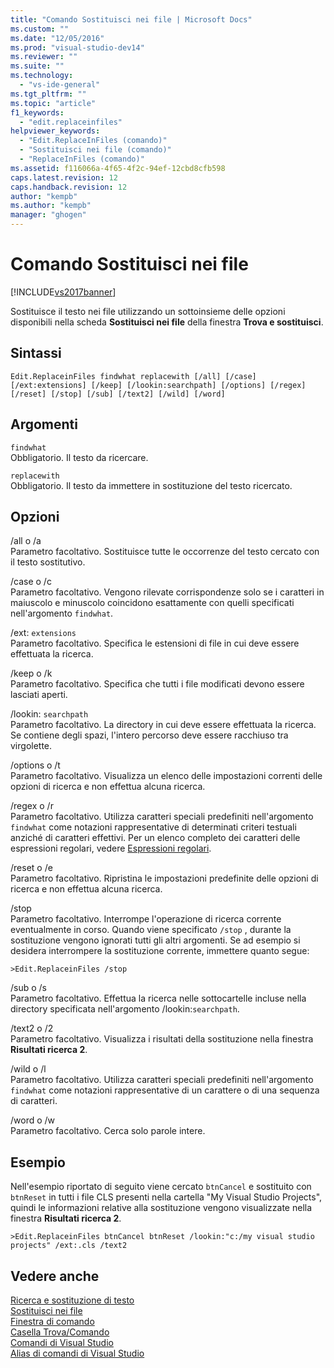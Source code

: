 ```yaml
---
title: "Comando Sostituisci nei file | Microsoft Docs"
ms.custom: ""
ms.date: "12/05/2016"
ms.prod: "visual-studio-dev14"
ms.reviewer: ""
ms.suite: ""
ms.technology: 
  - "vs-ide-general"
ms.tgt_pltfrm: ""
ms.topic: "article"
f1_keywords: 
  - "edit.replaceinfiles"
helpviewer_keywords: 
  - "Edit.ReplaceInFiles (comando)"
  - "Sostituisci nei file (comando)"
  - "ReplaceInFiles (comando)"
ms.assetid: f116066a-4f65-4f2c-94ef-12cbd8cfb598
caps.latest.revision: 12
caps.handback.revision: 12
author: "kempb"
ms.author: "kempb"
manager: "ghogen"
---
```

# Comando Sostituisci nei file
[!INCLUDE[vs2017banner](../../code-quality/includes/vs2017banner.md)]

Sostituisce il testo nei file utilizzando un sottoinsieme delle opzioni disponibili nella scheda **Sostituisci nei file** della finestra **Trova e sostituisci**.  
  
## Sintassi  
  
```  
Edit.ReplaceinFiles findwhat replacewith [/all] [/case]  
[/ext:extensions] [/keep] [/lookin:searchpath] [/options] [/regex]  
[/reset] [/stop] [/sub] [/text2] [/wild] [/word]  
```  
  
## Argomenti  
 `findwhat`  
 Obbligatorio.  Il testo da ricercare.  
  
 `replacewith`  
 Obbligatorio.  Il testo da immettere in sostituzione del testo ricercato.  
  
## Opzioni  
 \/all o \/a  
 Parametro facoltativo.  Sostituisce tutte le occorrenze del testo cercato con il testo sostitutivo.  
  
 \/case o \/c  
 Parametro facoltativo.  Vengono rilevate corrispondenze solo se i caratteri in maiuscolo e minuscolo coincidono esattamente con quelli specificati nell'argomento `findwhat`.  
  
 \/ext: `extensions`  
 Parametro facoltativo.  Specifica le estensioni di file in cui deve essere effettuata la ricerca.  
  
 \/keep o \/k  
 Parametro facoltativo.  Specifica che tutti i file modificati devono essere lasciati aperti.  
  
 \/lookin: `searchpath`  
 Parametro facoltativo.  La directory in cui deve essere effettuata la ricerca.  Se contiene degli spazi, l'intero percorso deve essere racchiuso tra virgolette.  
  
 \/options o \/t  
 Parametro facoltativo.  Visualizza un elenco delle impostazioni correnti delle opzioni di ricerca e non effettua alcuna ricerca.  
  
 \/regex o \/r  
 Parametro facoltativo.  Utilizza caratteri speciali predefiniti nell'argomento `findwhat` come notazioni rappresentative di determinati criteri testuali anziché di caratteri effettivi.  Per un elenco completo dei caratteri delle espressioni regolari, vedere [Espressioni regolari](../../ide/using-regular-expressions-in-visual-studio.md).  
  
 \/reset o \/e  
 Parametro facoltativo.  Ripristina le impostazioni predefinite delle opzioni di ricerca e non effettua alcuna ricerca.  
  
 \/stop  
 Parametro facoltativo.  Interrompe l'operazione di ricerca corrente eventualmente in corso.  Quando viene specificato `/stop` , durante la sostituzione vengono ignorati tutti gli altri argomenti.  Se ad esempio si desidera interrompere la sostituzione corrente, immettere quanto segue:  
  
```  
>Edit.ReplaceinFiles /stop  
```  
  
 \/sub o \/s  
 Parametro facoltativo.  Effettua la ricerca nelle sottocartelle incluse nella directory specificata nell'argomento \/lookin:`searchpath`.  
  
 \/text2 o \/2  
 Parametro facoltativo.  Visualizza i risultati della sostituzione nella finestra **Risultati ricerca 2**.  
  
 \/wild o \/l  
 Parametro facoltativo.  Utilizza caratteri speciali predefiniti nell'argomento `findwhat` come notazioni rappresentative di un carattere o di una sequenza di caratteri.  
  
 \/word o \/w  
 Parametro facoltativo.  Cerca solo parole intere.  
  
## Esempio  
 Nell'esempio riportato di seguito viene cercato `btnCancel` e sostituito con `btnReset` in tutti i file CLS presenti nella cartella "My Visual Studio Projects", quindi le informazioni relative alla sostituzione vengono visualizzate nella finestra **Risultati ricerca 2**.  
  
```  
>Edit.ReplaceinFiles btnCancel btnReset /lookin:"c:/my visual studio projects" /ext:.cls /text2  
```  
  
## Vedere anche  
 [Ricerca e sostituzione di testo](../../ide/finding-and-replacing-text.md)   
 [Sostituisci nei file](../../ide/replace-in-files.md)   
 [Finestra di comando](../../ide/reference/command-window.md)   
 [Casella Trova\/Comando](../../ide/find-command-box.md)   
 [Comandi di Visual Studio](../../ide/reference/visual-studio-commands.md)   
 [Alias di comandi di Visual Studio](../../ide/reference/visual-studio-command-aliases.md)